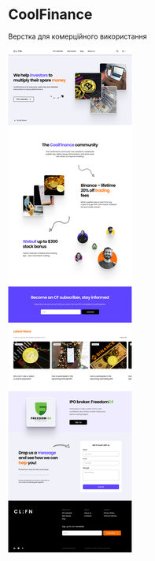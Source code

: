 # CoolFinance
Верстка для комерційного використання

![alt text](https://github.com/OlefirElena/CoolFinance/blob/main/img/Web/home.png)
